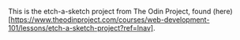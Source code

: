 This is the etch-a-sketch project from The Odin Project, found (here)[https://www.theodinproject.com/courses/web-development-101/lessons/etch-a-sketch-project?ref=lnav].
